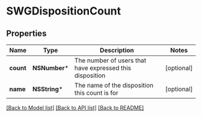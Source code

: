 # SWGDispositionCount

## Properties
Name | Type | Description | Notes
------------ | ------------- | ------------- | -------------
**count** | **NSNumber*** | The number of users that have expressed this disposition | [optional] 
**name** | **NSString*** | The name of the disposition this count is for | [optional] 

[[Back to Model list]](../README.md#documentation-for-models) [[Back to API list]](../README.md#documentation-for-api-endpoints) [[Back to README]](../README.md)


